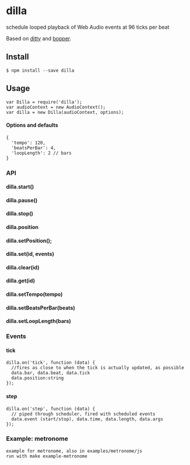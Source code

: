 # dilla
schedule looped playback of Web Audio events at 96 ticks per beat

Based on [ditty](https://github.com/mmckegg/ditty) and [bopper](https://github.com/mmckegg/bopper).

## Install

```
$ npm install --save dilla
```

## Usage

```
var Dilla = require('dilla');
var audioContext = new AudioContext();
var dilla = new Dilla(audioContext, options);
```

#### Options and defaults

```
{
  'tempo': 120,
  'beatsPerBar': 4,
  'loopLength': 2 // bars
}
```

### API

#### dilla.start()
#### dilla.pause()
#### dilla.stop()

#### dilla.position
#### dilla.setPosition();

#### dilla.set(id, events)
#### dilla.clear(id)
#### dilla.get(id)

#### dilla.setTempo(tempo)
#### dilla.setBeatsPerBar(beats)
#### dilla.setLoopLength(bars)

### Events

#### tick

```
dilla.on('tick', function (data) {
  //fires as close to when the tick is actually updated, as possible
  data.bar, data.beat, data.tick
  data.position:string
});
```

#### step

```
dilla.on('step', function (data) {
  // piped through scheduler, fired with scheduled events
  data.event (start/stop), data.time, data.length, data.args
});
```

### Example: metronome

```
example for metronome, also in examples/metronome/js
run with make example-metronome
```